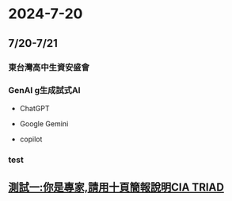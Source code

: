 # 2024-7-20

## 7/20-7/21

### 東台灣高中生資安盛會

### GenAI g生成試式AI
- ChatGPT

- Google Gemini

- copilot

### test

## [測試一:你是專家,請用十頁簡報說明CIA TRIAD](TEST1.md)


